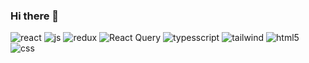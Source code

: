 ### Hi there 👋

![react](https://img.shields.io/badge/React-20232A?style=for-the-badge&logo=react&logoColor=61DAFB) ![js](https://img.shields.io/badge/JavaScript-F7DF1E?style=for-the-badge&logo=JavaScript&logoColor=white)  ![redux](https://img.shields.io/badge/Redux-593D88?style=for-the-badge&logo=redux&logoColor=white) ![React Query](https://img.shields.io/badge/-React%20Query-FF4154?style=for-the-badge&logo=react%20query&logoColor=white) ![typesscript](https://img.shields.io/badge/TypeScript-007ACC?style=for-the-badge&logo=typescript&logoColor=white) ![tailwind](https://img.shields.io/badge/Tailwind_CSS-38B2AC?style=for-the-badge&logo=tailwind-css&logoColor=white) ![html5](https://img.shields.io/badge/HTML5-E34F26?style=for-the-badge&logo=html5&logoColor=white) ![css](https://img.shields.io/badge/CSS3-1572B6?style=for-the-badge&logo=css3&logoColor=white) 



















<!--
**woosi8/woosi8** is a ✨ _special_ ✨ repository because its `README.md` (this file) appears on your GitHub profile.

Here are some ideas to get you started:

- 🔭 I’m currently working on ...
- 🌱 I’m currently learning ...
- 👯 I’m looking to collaborate on ...
- 🤔 I’m looking for help with ...
- 💬 Ask me about ...
- 📫 How to reach me: ...
- 😄 Pronouns: ...
- ⚡ Fun fact: ...
-->
